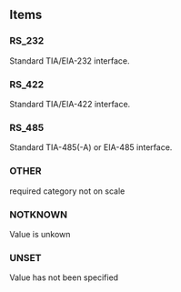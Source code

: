 

<!-- end of short definition -->
## Items

### RS_232
Standard TIA/EIA-232 interface.

### RS_422
Standard TIA/EIA-422 interface.

### RS_485
Standard TIA-485(-A) or EIA-485 interface.

### OTHER
required category not on scale

### NOTKNOWN
Value is unkown

### UNSET
Value has not been specified
